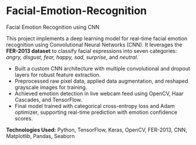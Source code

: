 # Facial-Emotion-Recognition
Facial Emotion Recognition using CNN

This project implements a deep learning model for real-time facial emotion recognition using Convolutional Neural Networks (CNN). It leverages the **FER-2013 dataset** to classify facial expressions into seven categories: *angry, disgust, fear, happy, sad, surprise,* and *neutral*.

- Built a custom CNN architecture with multiple convolutional and dropout layers for robust feature extraction.
- Preprocessed raw pixel data, applied data augmentation, and reshaped grayscale images for training.
- Achieved emotion detection in live webcam feed using OpenCV, Haar Cascades, and TensorFlow.
- Final model trained with categorical cross-entropy loss and Adam optimizer, supporting real-time prediction with emotion confidence scores.

**Technologies Used:** Python, TensorFlow, Keras, OpenCV, FER-2013, CNN, Matplotlib, Pandas, Seaborn
